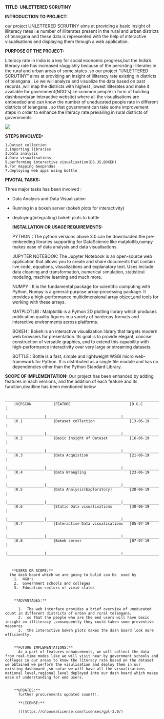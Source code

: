  ****TITLE:****                                                    ****UNLETTERED SCRUTINY****      
 
 
****INTRODUCTION TO PROJECT:****

 our project UNLETTERED SCRUTINY aims at providing a basic insight of illiteracy rates i.e number of illiterates present in the rural and urban districts of telangana and these data is represented with the help of interactive visualisations 
 and displaying them through  a web application. 


****PURPOSE OF THE PROJECT:****

Literacy rate in India is a key for social economic progress,but the India’s literacy rate has increased sluggishly because of the persisting illiterates in the rural and urban areas 
of some states .so our project “UNLETTERED SCRUTINY” aims at providing an insight of illiteracy rate existing in districts of telangana ,
i.e we will analyze and visualize the data based on past records ,will map the districts with highest ,lowest illiterates
and make it available for government(NGO's) i.e common people in form of buliding dashboards(an interactive website) where all the visualisations are embeeded and can know  the number of uneducated people rate in different districts of telangana ,
so that government can take some improvement steps in order to enhance the literacy rate prevailing in rural districts of governments 

<img src="flow chart.png">


****STEPS INVOLVED:****

    1.Datset collection
    2.Importing libraries
    3.Data analysis 
    4.Data visualisations
    5.performing interactive visualisation(D3.JS,BOKEH)
    6.For mapping Geopandas
    7.deploying web apps using bottle
  
  
  ****PIVOTAL TASKS:****
  
  Three major tasks has  been involved :
  
  *  Data Analysis and Data Visualization
  *  Running in a bokeh server (bokeh plots for interactivity)
  * deploying(integrating) bokeh plots to bottle
 
    ****INSTALLATION OR USAGE REQUIREMENTS:****

     PYTHON         : The python versions above 3.0 can be downloaded.the pre-embeeding libraries supporting for DataScience like matplotlib,numpy makes ease of data analysis and data                              visualisations.
  
    JUPYTER NOTEBOOK: The Jupyter Notebook is an open-source web application that allows you to create and share documents that contain live code, equations, visualizations and explanatory text.
                      Uses include: data cleaning and transformation, numerical simulation, statistical modeling, machine learning and much more.

    NUMPY           : It is the fundamental package for scientific computing with Python, Numpy is a general-purpose array-processing package. It provides a high-performance multidimensional array                   object,and tools for working with these arrays.
                      
    MATPLOTLIB      : Matplotlib is a Python 2D plotting library which produces publication quality figures in a variety of hardcopy formats and interactive environments across platforms.
    
    BOKEH           : Bokeh is an interactive visualization library that targets modern web browsers for presentation. Its goal is to provide elegant, concise construction of versatile graphics,
                      and to extend this capability with high-performance interactivity over very large or streaming datasets.
                      
    BOTTLE          :  Bottle is a fast, simple and lightweight WSGI micro web-framework for Python. It is distributed as a single file module and has no dependencies
                       other than the Python Standard Library.   
                       

 **SCOPE OF IMPLEMENTATION:** 
    Our project has been enhanced by adding features in each versions, and the addition of each feature and its function,deadline has been mentioned below
 
 
        ________________________________________________________________________
        |VERSION          |FEATURE                           |D.O.C            |
        |_________________|__________________________________|_________________| 
        |0.1              |Dataset collection                |13-06-19         |
        |_________________|__________________________________|_________________|
        |0.2              |Basic insight of Dataset          |16-06-19         |
        |_________________|__________________________________|_________________|
        |0.3              |Data Acquistion                   |21-06-19         |
        |_________________|__________________________________|_________________|
        |0.4              |Data Wrangling                    |23-06-19         |
        |_________________|__________________________________|_________________|
        |0.5              |Data Analysis(Exploratory)        |28-06-19         |
        |_________________|__________________________________|_________________|
        |0.6              |Static Data visualisations        |30-06-19         |
        |_________________|__________________________________|_________________|
        |0.7              |Interactive Data visualisations   |05-07-19         |
        |_________________|__________________________________|_________________|
        |0.8              |Bokeh server                      |07-07-19         |
        |_________________|__________________________________|_________________|
        
       
       
       **USERS OR SCOPE:** 
      the dash board which we are going to bulid can be  used by 
        1.  NGO's
        2.  Government schools and colleges
        3.  Education sectors of vivid states
        
        
        **ADVANTAGES:**
        
          1.  The web interface provides a brief overview of uneducated count in different districts of urban and rural telangana.
          2.  so that the people who are the end users will have basic insight on illiteracy ,consequently they could taken some preventive measures
          3.  the interactive bokeh plots makes the dash board look more efficiently.
        
        
        **FUTURE IMPLEMENTATIONS:**
          As a part of features enhancements, we will collect the data from real-time modes like we will visit near by government schools and colleges in our areas to know the literacy rate based on the dataset we obtained we perform the visulisation and deploy them in our existing dashboard ,so sofar we will have all the visualisations national level,regional level deployed into our dash board which makes ease of understanding for end users.
        
        
        **UPDATES:**
          further procurements updated soon!!!.
          
          **LICENSE:**
          
          [](https://choosealicense.com/licenses/gpl-3.0/)
          
          